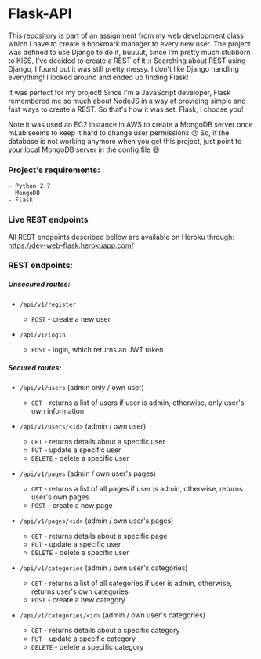 # Flask-API

This repository is part of an assignment from my web development class which I have to create a bookmark manager to every new user.
The project was defined to use Django to do it, buuuut, since I'm pretty much stubborn to KISS, I've decided to create a REST of it :)
Searching about REST using Django, I found out it was still pretty messy. I don't like Django handling everything! I looked around and ended up finding Flask!

It was perfect for my project! Since I'm a JavaScript developer, Flask remembered me so much about NodeJS in a way of providing simple and fast ways to create a REST. So that's how it was set. Flask, I choose you!

Note it was used an EC2 instance in AWS to create a MongoDB server once mLab seems to keep it hard to change user permissions :angry: So, if the database is not working anymore when you get this project, just point to your local MongoDB server in the config file :smile:

### Project's requirements:
    - Python 2.7
    - MongoDB
    - Flask

### Live REST endpoints

All REST endpoints described bellow are available on Heroku through: https://dev-web-flask.herokuapp.com/

### REST endpoints:
##### Unsecured routes:
  - `/api/v1/register`
    - `POST` - create a new user


  - `/api/v1/login`
    - `POST` - login, which returns an JWT token


##### Secured routes:
  - `/api/v1/users` (admin only / own user)
    - `GET` - returns a list of users if user is admin, otherwise, only user's own information


  - `/api/v1/users/<id>` (admin / own user)
    - `GET` - returns details about a specific user
    - `PUT` - update a specific user
    - `DELETE` - delete a specific user


  - `/api/v1/pages` (admin / own user's pages)
    - `GET` - returns a list of all pages if user is admin, otherwise, returns user's own pages
    - `POST` - create a new page


  - `/api/v1/pages/<id>` (admin / own user's pages)
    - `GET` - returns details about a specific page
    - `PUT` - update a specific user
    - `DELETE` - delete a specific user


  - `/api/v1/categories` (admin / own user's categories)
    - `GET` - returns a list of all categories if user is admin, otherwise, returns user's own categories
    - `POST` - create a new category


  - `/api/v1/categories/<id>` (admin / own user's categories)
    - `GET` - returns details about a specific category
    - `PUT` - update a specific category
    - `DELETE` - delete a specific category
